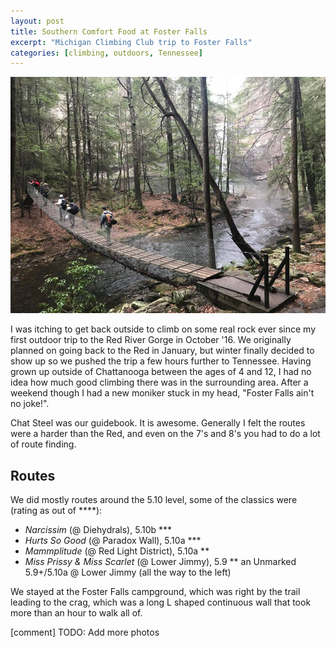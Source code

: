 ```yaml
---
layout: post
title: Southern Comfort Food at Foster Falls
excerpt: "Michigan Climbing Club trip to Foster Falls"
categories: [climbing, outdoors, Tennessee]
---
```


![Cover](/img/foster_falls/ff_cover.jpeg)

I was itching to get back outside to climb on some real rock ever since my first outdoor trip to the Red River Gorge in October '16. We originally planned on going back to the Red in January, but winter finally decided to show up so we pushed the trip a few hours further to Tennessee. Having grown up outside of Chattanooga between the ages of 4 and 12, I had no idea how much good climbing there was in the surrounding area. After a weekend though I had a new moniker stuck in my head, "Foster Falls ain't no joke!".

Chat Steel was our guidebook. It is awesome. Generally I felt the routes were a harder than the Red, and even on the 7's and 8's you had to do a lot of route finding.

## Routes

We did mostly routes around the 5.10 level, some of the classics were (rating as out of ****):

- *Narcissim* (@ Diehydrals), 5.10b ***
- *Hurts So Good* (@ Paradox Wall), 5.10a ***
- *Mammplitude* (@ Red Light District), 5.10a **
- *Miss Prissy & Miss Scarlet* (@ Lower Jimmy), 5.9 **
an Unmarked 5.9+/5.10a @ Lower Jimmy (all the way to the left)

We stayed at the Foster Falls campground, which was right by the trail leading to the crag, which was a long L shaped continuous wall that took more than an hour to walk all of.

[comment] TODO: Add more photos

